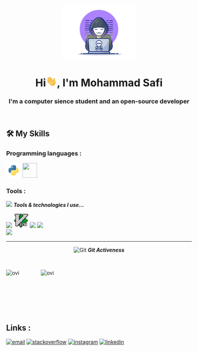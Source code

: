 <div align="center">
  <img width="200rem"; height="auto" src="./resources/img/materialHacker.png"/>
  <h1>Hi<img width="30rem" src="./resources/img/waving.gif">, I'm Mohammad Safi</h1>
  <h3>I'm a computer sience student and an open-source developer</h3>
</div>
<br />
 


## 🛠️ My Skills

### Programming languages :

<code><img height="40" width="40" src="https://raw.githubusercontent.com/github/explore/80688e429a7d4ef2fca1e82350fe8e3517d3494d/topics/python/python.png"></code>
<code><img height="40" width="40" src="https://raw.githubusercontent.com/Benio101/cpp-logo/master/cpp_logo.png"></code>


### Tools :

<img src="https://media.giphy.com/media/iY8CRBdQXODJSCERIr/giphy.gif" width="30px">&nbsp;***Tools & technologies I use...***
<p align="left">
  
  <code><img height="45" src="https://www.freepnglogos.com/uploads/linux-png/linux-tux-penguin-animal-vector-graphic-pixabay-21.png"></code>
  <code><img height="40" width="40" src="https://raw.githubusercontent.com/github/explore/80688e429a7d4ef2fca1e82350fe8e3517d3494d/topics/vim/vim.png"></code>
  <code><img height="50" src="https://www.vectorlogo.zone/logos/github/github-icon.svg"></code>
  <code><img height="50" src="https://www.vectorlogo.zone/logos/gitlab/gitlab-icon.svg"></code>
  <code> <img height="50" src="https://www.vectorlogo.zone/logos/sqlite/sqlite-ar21.svg"> </code>
  


<hr>
<p align="center">
 <img src="https://media.giphy.com/media/W5eoZHPpUx9sapR0eu/giphy.gif" width="30px" alt="Git"/>&nbsp;<i><b>Git Activeness</b></i></p>
 
<br>
<div> 
<p><img align="left" src="https://github-readme-stats.vercel.app/api/top-langs?username=MohamadSafi&show_icons=true&locale=en&layout=compact&theme=chartreuse-dark" alt="ovi" /></p>
<p>&nbsp;<img align="right" src="https://github-readme-stats.vercel.app/api?username=MohamadSafi&show_icons=true&locale=en&theme=chartreuse-dark" alt="ovi" width="410" /></p>
  </div>
<br><br><br><br><br>

## Links :

  <a href="mailto:the.mohammad.safi@gmail.com"><img src="https://www.freepnglogos.com/uploads/logo-gmail-png/logo-gmail-png-brand-brands-gmail-logo-logos-icon-22.png" width="40" height="40" alt="email"/></a>
  <a href="https://stackoverflow.com/users/18441836/mohammad-safi"><img src="https://cdn.freebiesupply.com/logos/large/2x/stackoverflow-com-logo-png-transparent.png" width="40" height="40" alt="stackoverflow"/></a>
  <a href="https://www.instagram.com/mohmmed_safi/"><img src="https://seeklogo.com/images/I/instagram-new-2016-logo-4773FE3F99-seeklogo.com.png" width="40" height="40" alt="instagram"/></a> 
  <a href="https://www.linkedin.com/in/mohamad-safi"><img src="https://www.freepnglogos.com/uploads/official-linkedin-logo----17.png" width="40" height="40" alt="linkedin"/></a>
    
    
  <!-- 
  <a href="YOUR LINK HERE"><img src="https://img.icons8.com/color/96/000000/facebook.png" alt="facebook"/></a>
-->

